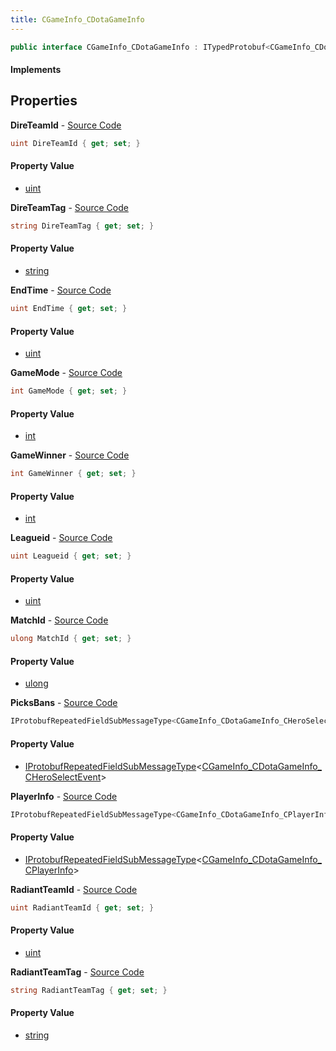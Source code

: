 ```yaml
---
title: CGameInfo_CDotaGameInfo
---
```


```csharp
public interface CGameInfo_CDotaGameInfo : ITypedProtobuf<CGameInfo_CDotaGameInfo>, INativeHandle
```

#### Implements

## Properties

**DireTeamId** - [Source Code](https://github.com/swiftly-solution/swiftlys2/blob/main/managed/src/SwiftlyS2.Generated/Protobufs/Interfaces/CGameInfo_CDotaGameInfo.cs#L34)

```csharp
uint DireTeamId { get; set; }
```

#### Property Value

- [uint](https://learn.microsoft.com/dotnet/api/system.uint32)

**DireTeamTag** - [Source Code](https://github.com/swiftly-solution/swiftlys2/blob/main/managed/src/SwiftlyS2.Generated/Protobufs/Interfaces/CGameInfo_CDotaGameInfo.cs#L40)

```csharp
string DireTeamTag { get; set; }
```

#### Property Value

- [string](https://learn.microsoft.com/dotnet/api/system.string)

**EndTime** - [Source Code](https://github.com/swiftly-solution/swiftlys2/blob/main/managed/src/SwiftlyS2.Generated/Protobufs/Interfaces/CGameInfo_CDotaGameInfo.cs#L43)

```csharp
uint EndTime { get; set; }
```

#### Property Value

- [uint](https://learn.microsoft.com/dotnet/api/system.uint32)

**GameMode** - [Source Code](https://github.com/swiftly-solution/swiftlys2/blob/main/managed/src/SwiftlyS2.Generated/Protobufs/Interfaces/CGameInfo_CDotaGameInfo.cs#L16)

```csharp
int GameMode { get; set; }
```

#### Property Value

- [int](https://learn.microsoft.com/dotnet/api/system.int32)

**GameWinner** - [Source Code](https://github.com/swiftly-solution/swiftlys2/blob/main/managed/src/SwiftlyS2.Generated/Protobufs/Interfaces/CGameInfo_CDotaGameInfo.cs#L19)

```csharp
int GameWinner { get; set; }
```

#### Property Value

- [int](https://learn.microsoft.com/dotnet/api/system.int32)

**Leagueid** - [Source Code](https://github.com/swiftly-solution/swiftlys2/blob/main/managed/src/SwiftlyS2.Generated/Protobufs/Interfaces/CGameInfo_CDotaGameInfo.cs#L25)

```csharp
uint Leagueid { get; set; }
```

#### Property Value

- [uint](https://learn.microsoft.com/dotnet/api/system.uint32)

**MatchId** - [Source Code](https://github.com/swiftly-solution/swiftlys2/blob/main/managed/src/SwiftlyS2.Generated/Protobufs/Interfaces/CGameInfo_CDotaGameInfo.cs#L13)

```csharp
ulong MatchId { get; set; }
```

#### Property Value

- [ulong](https://learn.microsoft.com/dotnet/api/system.uint64)

**PicksBans** - [Source Code](https://github.com/swiftly-solution/swiftlys2/blob/main/managed/src/SwiftlyS2.Generated/Protobufs/Interfaces/CGameInfo_CDotaGameInfo.cs#L28)

```csharp
IProtobufRepeatedFieldSubMessageType<CGameInfo_CDotaGameInfo_CHeroSelectEvent> PicksBans { get; }
```

#### Property Value

- [IProtobufRepeatedFieldSubMessageType](/docs/api/shared/netmessages/iprotobufrepeatedfieldsubmessagetype-1)<[CGameInfo_CDotaGameInfo_CHeroSelectEvent](/docs/api/shared/protobufdefinitions/cgameinfo_cdotagameinfo_cheroselectevent)>

**PlayerInfo** - [Source Code](https://github.com/swiftly-solution/swiftlys2/blob/main/managed/src/SwiftlyS2.Generated/Protobufs/Interfaces/CGameInfo_CDotaGameInfo.cs#L22)

```csharp
IProtobufRepeatedFieldSubMessageType<CGameInfo_CDotaGameInfo_CPlayerInfo> PlayerInfo { get; }
```

#### Property Value

- [IProtobufRepeatedFieldSubMessageType](/docs/api/shared/netmessages/iprotobufrepeatedfieldsubmessagetype-1)<[CGameInfo_CDotaGameInfo_CPlayerInfo](/docs/api/shared/protobufdefinitions/cgameinfo_cdotagameinfo_cplayerinfo)>

**RadiantTeamId** - [Source Code](https://github.com/swiftly-solution/swiftlys2/blob/main/managed/src/SwiftlyS2.Generated/Protobufs/Interfaces/CGameInfo_CDotaGameInfo.cs#L31)

```csharp
uint RadiantTeamId { get; set; }
```

#### Property Value

- [uint](https://learn.microsoft.com/dotnet/api/system.uint32)

**RadiantTeamTag** - [Source Code](https://github.com/swiftly-solution/swiftlys2/blob/main/managed/src/SwiftlyS2.Generated/Protobufs/Interfaces/CGameInfo_CDotaGameInfo.cs#L37)

```csharp
string RadiantTeamTag { get; set; }
```

#### Property Value

- [string](https://learn.microsoft.com/dotnet/api/system.string)

